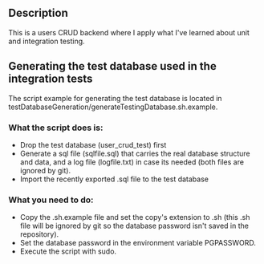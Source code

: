 ## Description

This is a users CRUD backend where I apply what I've learned about unit and integration testing.

## Generating the test database used in the integration tests

The script example for generating the test database is located in testDatabaseGeneration/generateTestingDatabase.sh.example.

### What the script does is:

- Drop the test database (user_crud_test) first
- Generate a sql file (sqlfile.sql) that carries the real database structure and data, and a log file (logfile.txt) in case its needed (both files are ignored by git).
- Import the recently exported .sql file to the test database

### What you need to do:

- Copy the .sh.example file and set the copy's extension to .sh (this .sh file will be ignored by git so the database password isn't saved in the repository).
- Set the database password in the environment variable PGPASSWORD.
- Execute the script with sudo.
